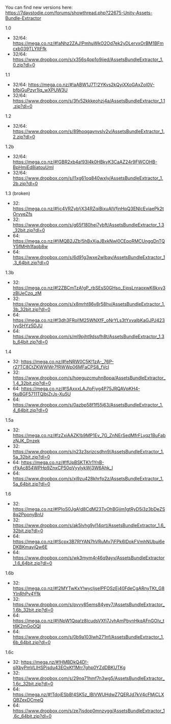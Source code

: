 You can find new versions here: https://7daystodie.com/forums/showthread.php?22675-Unity-Assets-Bundle-Extractor

1.0 
- 32/64: https://mega.co.nz/#!aNhz2ZAJ!PmhuWkO2Od7ek2yDLervxOrBM1BFmcxb039TLYItFfk
- 32/64: https://www.dropbox.com/s/x356s4pp1o9iied/AssetsBundleExtractor_1.0.zip?dl=0

1.1
- 32/64: https://mega.co.nz/#!aABW1J7T!2YKvs2kQyiXXoGAxZol0V-bfbiGuPzyr1Iq_wXPUW3U
- 32/64: https://www.dropbox.com/s/3fx52kkkeohzj4a/AssetsBundleExtractor_1.1.zip?dl=0

1.2
- 32/64: https://www.dropbox.com/s/89hoqgaynvslv2v/AssetsBundleExtractor_1.2.zip?dl=0

1.2b
- 32/64: https://mega.co.nz/#!GBR2xb4a!93I4k0HBkyK3CaAZ24r9FWCOHB-BpHmiEd8iatouUmI
- 32/64: https://www.dropbox.com/s/l1xg61oq840wxly/AssetsBundleExtractor_1.2b.zip?dl=0

1.3 (broken)
- 32: https://mega.co.nz/#!jc4VRZyb!jX34RZqiBixuAIVfjnHpQ3ENIcEviaePk2tOrvyeZfs
- 32: https://www.dropbox.com/s/g65f180hej7ybft/AssetsBundleExtractor_1.3_32bit.zip?dl=0
- 64: https://mega.co.nz/#!jMQB2JZb!5hBxXjaJBxkNwl0CEpoRMCUnggDnTQY5fMHh1faqb8w
- 64: https://www.dropbox.com/s/6d91g3wxe2wlbay/AssetsBundleExtractor_1.3_64bit.zip?dl=0

1.3b
- 32: https://mega.co.nz/#!2ZBCmTzA!gP_rbSEsS0GHso_EjpsLnraoxwK6kxy3zBlJeCzq_zM
- 32: https://www.dropbox.com/s/x8mrht86v8r58hv/AssetsBundleExtractor_1.3b_32bit.zip?dl=0
- 64: https://mega.co.nz/#!3dh3FRoI!M25WNXfF_oNrYLs3tYxvalbKaGJPJ423IyySHYz5DJU
- 64: https://www.dropbox.com/s/ml9pjht9dssfh8t/AssetsBundleExtractor_1.3b_64bit.zip?dl=0

1.4
- 32: https://mega.co.nz/#!eNRW0C5K!1zA-_76P-r27TC8CtZKWWWr7fRWWp06MFaCPS8_fVcI
- 32: https://www.dropbox.com/s/hqeguzcmuhn8ppa/AssetsBundleExtractor_1.4_32bit.zip?dl=0
- 64: https://mega.co.nz/#!SAxxxLAJ!pFiyg4P75JRQAVpKH4-tkuBGF5711TQlbjZrJs-Xu5U
- 64: https://www.dropbox.com/s/0azbp58f1f55j63/AssetsBundleExtractor_1.4_64bit.zip?dl=0

1.5a
- 32: https://mega.co.nz/#!zZxiAAZK!b9MP1Ev_7G_ZnNErSedMfrFLyqz1BuFabzNJK_Dnzek
- 32: https://www.dropbox.com/s/n23z3srizcsdhn9/AssetsBundleExtractor_1.5a_32bit.zip?dl=0
- 64: https://mega.co.nz/#!fUpBSKTK!r1YnB-rFkAc854WPHp9ZnxCP50qVyylykWj3W6Ahk_I
- 64: https://www.dropbox.com/s/xj9zu428khrfp2z/AssetsBundleExtractor_1.5a_64bit.zip?dl=0

1.6
- 32: https://mega.co.nz/#!PIoS0JgA!d8CdM23TyOhBGjjm1gtRyD5i3z3bDeZS8q2PponyBnU
- 32: https://www.dropbox.com/s/ak5lvhg9yl14qrt/AssetsBundleExtractor_1.6_32bit.zip?dl=0
- 64: https://mega.co.nz/#!Scpx3B7R!YAN7hVRuMv7jFPk6lDokFVmhNUbui6eDKBKmayiQw6E
- 64: https://www.dropbox.com/s/wk3mym4r46q9ayv/AssetsBundleExtractor_1.6_64bit.zip?dl=0

1.6b
- 32: https://mega.co.nz/#!2MYTwKxY!wycljselPFOSzEj40FdeCgARnyTKt_G8YInRhPv4Yfk
- 32: https://www.dropbox.com/s/pvvy85ems84yey7/AssetsBundleExtractor_1.6b_32bit.zip?dl=0
- 64: https://mega.co.nz/#!jNpW1Qqa!z8IcudsVXfi7JvhAmPbynHkqAFnGOIv_tt6K2mGoOQI
- 64: https://www.dropbox.com/s/0b9a103lwh271nf/AssetsBundleExtractor_1.6b_64bit.zip?dl=0

1.6c
- 32: https://mega.nz/#!HMBDkQ4D!-qXbyPmVLIHSPjsdu43EOxKf1Mrr7ghp0YZdDBKUTKg
- 32: https://www.dropbox.com/s/29nq71hmf7n3wg5/AssetsBundleExtractor_1.6c_32bit.zip?dl=0
- 64: https://mega.nz/#!TdojESbB!4SK5z_lBlVWUHdwZ7QERJd7kV4cFMjCLXQBZexDCmeQ
- 64: https://www.dropbox.com/s/ze7jsdop0mnzygg/AssetsBundleExtractor_1.6c_64bit.zip?dl=0
